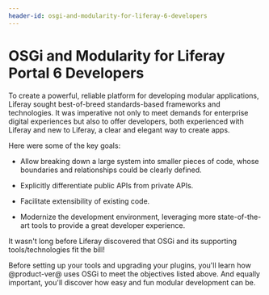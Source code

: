 ```yaml
---
header-id: osgi-and-modularity-for-liferay-6-developers
---
```


# OSGi and Modularity for Liferay Portal 6 Developers

To create a powerful, reliable platform for developing modular applications,
Liferay sought best-of-breed standards-based frameworks and technologies.
It was imperative not only to meet demands for enterprise digital experiences
but also to offer developers, both experienced with Liferay and new to Liferay,
a clear and elegant way to create apps.

Here were some of the key goals:

- Allow breaking down a large system into smaller pieces of code, whose
boundaries and relationships could be clearly defined.

- Explicitly differentiate public APIs from private APIs.

- Facilitate extensibility of existing code.

- Modernize the development environment, leveraging more state-of-the-art tools
to provide a great developer experience.

It wasn't long before Liferay discovered that OSGi and its supporting
tools/technologies fit the bill!

Before setting up your tools and upgrading your plugins, you'll learn how
@product-ver@ uses OSGi to meet the objectives listed above. And equally
important, you'll discover how easy and fun modular development can be. 
